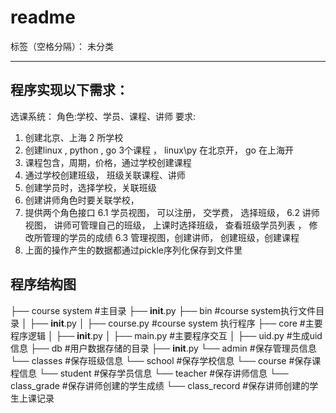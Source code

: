 ﻿# readme

标签（空格分隔）： 未分类

---

## 程序实现以下需求：
选课系统：
角色:学校、学员、课程、讲师
要求:
1. 创建北京、上海 2 所学校
2. 创建linux , python , go 3个课程 ， linux\py 在北京开， go 在上海开
3. 课程包含，周期，价格，通过学校创建课程 
4. 通过学校创建班级， 班级关联课程、讲师
5. 创建学员时，选择学校，关联班级
5. 创建讲师角色时要关联学校， 
6. 提供两个角色接口
6.1 学员视图， 可以注册， 交学费， 选择班级，
6.2 讲师视图， 讲师可管理自己的班级， 上课时选择班级， 查看班级学员列表 ， 修改所管理的学员的成绩 
6.3 管理视图，创建讲师， 创建班级，创建课程
7. 上面的操作产生的数据都通过pickle序列化保存到文件里

## 程序结构图
├── course system #主目录
    ├── __init__.py
    ├── bin                 #course system执行文件目录
    │   ├── __init__.py
    │   ├── course.py       #course system 执行程序
    ├── core                #主要程序逻辑
    │   ├── __init__.py
    │   ├── main.py         #主要程序交互
    │   ├── uid.py          #生成uid信息
    ├── db                  #用户数据存储的目录
        ├── __init__.py
        └── admin    #保存管理员信息
        └── classes  #保存班级信息
        └── school   #保存学校信息
        └── course   #保存课程信息
        └── student  #保存学员信息
        └── teacher  #保存讲师信息
        └── class_grade   #保存讲师创建的学生成绩
        └── class_record  #保存讲师创建的学生上课记录
